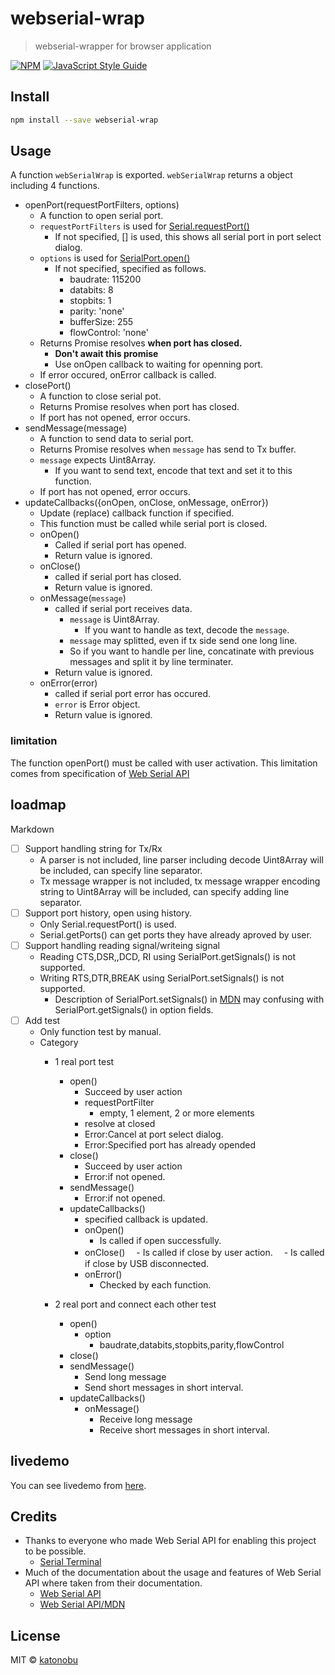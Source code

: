 # webserial-wrap

> webserial-wrapper for browser application

[![NPM](https://img.shields.io/npm/v/use-react-webserial.svg)](https://www.npmjs.com/package/use-react-webserial) [![JavaScript Style Guide](https://img.shields.io/badge/code_style-standard-brightgreen.svg)](https://standardjs.com)

## Install

```bash
npm install --save webserial-wrap
```

## Usage

A function `webSerialWrap` is exported.
`webSerialWrap` returns a object including 4 functions.
- openPort(requestPortFilters, options)
  - A function to open serial port.
  - `requestPortFilters` is used for [Serial.requestPort()](https://developer.mozilla.org/en-US/docs/Web/API/Serial/requestPort)
    - If not specified, [] is used, this shows all serial port in port select dialog.
  - `options` is used for [SerialPort.open()](https://developer.mozilla.org/en-US/docs/Web/API/SerialPort/open)
    - If not specified, specified as follows.
      - baudrate: 115200
      - databits: 8
      - stopbits: 1
      - parity: 'none'
      - bufferSize: 255
      - flowControl: 'none'
  - Returns Promise resolves **when port has closed.**
    - **Don't await this promise**
    - Use onOpen callback to waiting for openning port.
  - If error occured, onError callback is called.
- closePort()
  - A function to close serial pot.
  - Returns Promise resolves when port has closed.
  - If port has not opened, error occurs.
- sendMessage(message)
  - A function to send data to serial port.
  - Returns Promise resolves when `message` has send to Tx buffer.
  - `message` expects Uint8Array.
    - If you want to send text, encode that text and set it to this function.
  - If port has not opened, error occurs.
- updateCallbacks({onOpen, onClose, onMessage, onError})
  - Update (replace) callback function if specified.
  - This function must be called while serial port is closed. 
  - onOpen()
    - Called if serial port has opened.
    - Return value is ignored.
  - onClose()
    - called if serial port has closed.
    - Return value is ignored.
  - onMessage(`message`)
    - called if serial port receives data.
      - `message` is Uint8Array.
        - If you want to handle as text, decode the `message`.
      - `message` may splitted, even if tx side send one long line.
      - So if you want to handle per line, concatinate with previous messages and split it by line terminater.
    - Return value is ignored.
  - onError(error)
    - called if serial port error has occured.
    - `error` is Error object.
    - Return value is ignored.

### limitation
The function openPort() must be called with user activation.
This limitation comes from specification of [Web Serial API](https://wicg.github.io/serial/#security)

## loadmap
Markdown
- [ ] Support handling string for Tx/Rx
  - A parser is not included, line parser including decode Uint8Array will be included, can specify line separator.
  - Tx message wrapper is not included, tx message wrapper encoding string to Uint8Array will be included, can specify adding line separator.
- [ ] Support port history, open using history.
  - Only Serial.requestPort() is used.
  - Serial.getPorts() can get ports they have already aproved by user.
- [ ] Support handling reading signal/writeing signal
  - Reading CTS,DSR,,DCD, RI using SerialPort.getSignals() is not supported.
  - Writing RTS,DTR,BREAK using SerialPort.setSignals() is not supported.
    - Description of SerialPort.setSignals() in [MDN](https://developer.mozilla.org/en-US/docs/Web/API/SerialPort/setSignals) may confusing with SerialPort.getSignals() in option fields. 
- [ ] Add test
  - Only function test by manual.
  - Category
    - 1 real port test
      - open()
        - Succeed by user action
        - requestPortFilter
          - empty, 1 element, 2 or more elements
        - resolve at closed
        - Error:Cancel at port select dialog.
        - Error:Specified port has already opended
      - close()
        - Succeed by user action
        - Error:if not opened.
      - sendMessage()
        - Error:if not opened.
      - updateCallbacks()
        - specified callback is updated.
        - onOpen()
          - Is called if open successfully.
        - onClose()
        　- Is called if close by user action.
        　- Is called if close by USB disconnected.
        - onError()
          - Checked by each function.

    - 2 real port and connect each other test
      - open()
        - option
          - baudrate,databits,stopbits,parity,flowControl
      - close()
      - sendMessage()
        - Send long message
        - Send short messages in short interval.
      - updateCallbacks()
        - onMessage()
          - Receive long message
          - Receive short messages in short interval.

## livedemo
You can see livedemo from [here](https://katonobu.github.io/webserial-wrap/).

## Credits
- Thanks to everyone who made Web Serial API for enabling this project to be possible.
  - [Serial Terminal](https://github.com/GoogleChromeLabs/serial-terminal)
- Much of the documentation about the usage and features of Web Serial API where taken from their documentation.
  - [Web Serial API](https://wicg.github.io/serial/)
  - [Web Serial API/MDN](https://developer.mozilla.org/en-US/docs/Web/API/Web_Serial_API)

## License

MIT © [katonobu](https://github.com/katonobu)
